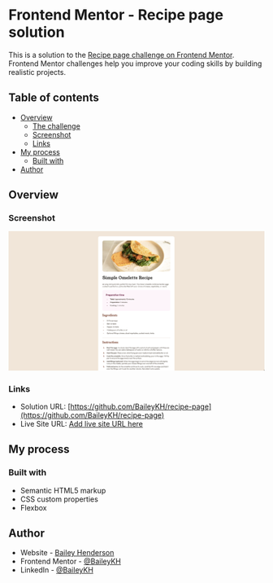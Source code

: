 # Frontend Mentor - Recipe page solution

This is a solution to the [Recipe page challenge on Frontend Mentor](https://www.frontendmentor.io/challenges/recipe-page-KiTsR8QQKm). Frontend Mentor challenges help you improve your coding skills by building realistic projects. 

## Table of contents

- [Overview](#overview)
  - [The challenge](#the-challenge)
  - [Screenshot](#screenshot)
  - [Links](#links)
- [My process](#my-process)
  - [Built with](#built-with)
- [Author](#author)

## Overview

### Screenshot

![](assets/images/recipe.png)

### Links

- Solution URL: [https://github.com/BaileyKH/recipe-page](https://github.com/BaileyKH/recipe-page)
- Live Site URL: [Add live site URL here](https://your-live-site-url.com)

## My process

### Built with

- Semantic HTML5 markup
- CSS custom properties
- Flexbox

## Author

- Website - [Bailey Henderson](https://www.baileykh.dev)
- Frontend Mentor - [@BaileyKH](https://www.frontendmentor.io/profile/baileykh)
- LinkedIn - [@BaileyKH](https://www.linkedin.com/in/baileykh)

